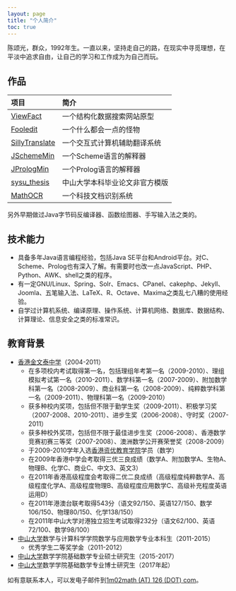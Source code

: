 ```yaml
---
layout: page
title: "个人简介"
toc: true
---
```


陈颂光，群众，1992年生。一直以来，坚持走自己的路，在现实中寻觅理想，在平淡中追求自由，让自己的学习和工作成为为自己而玩。

## 作品

项目|简介
:---|:---
[ViewFact](https://www.viewfact.org) | 一个结构化数据搜索网站原型
[Fooledit](https://github.com/chungkwong/fooledit) | 一个什么都会一点的怪物
[SillyTranslate](https://github.com/chungkwong/sillytranslate) | 一个交互式计算机辅助翻译系统
[JSchemeMin](https://github.com/chungkwong/jschememin) | 一个Scheme语言的解释器
[JPrologMin](https://github.com/chungkwong/jprologmin) | 一个Prolog语言的解释器
[sysu_thesis](https://github.com/chungkwong/sysu_thesis)|中山大学本科毕业论文非官方模版
[MathOCR](https://github.com/chungkwong/mathocr) | 一个科技文档识别系统

另外早期做过Java字节码反编译器、函数绘图器、手写输入法之类的。

## 技术能力

- 具备多年Java语言编程经验，包括Java SE平台和Android平台。对C、Scheme、Prolog也有深入了解。有需要时也改一点JavaScript、PHP、Python、AWK、shell之类的程序。
- 有一定GNU/Linux、Spring、Solr、Emacs、CPanel、cakephp、Jekyll、Joomla、五笔输入法、LaTeX、R、Octave、Maxima之类乱七八糟的使用经验。
- 自学过计算机系统、编译原理、操作系统、计算机网络、数据库、数据结构、计算理论、信息安全之类的标准常识。

## 教育背景

*   [香港金文泰中学](http://www.clementi.edu.hk/)（2004-2011）
    - 在多项校内考试取得第一名，包括理组年考第一名（2009-2010）、理组模拟考试第一名（2010-2011）、数学科第一名（2007-2009）、附加数学科第一名（2008-2009）、商业科第一名（2008-2009）、纯粹数学科第一名（2009-2011）、物理科第一名（2009-2010）
    - 获多种校内奖项，包括但不限于勤学生奖（2009-2011）、积极学习奖（2007-2008、2010-2011）、进步生奖（2006-2008）、守时奖（2007-2011）
    - 获多种校外奖项，包括但不限于最佳进步生奖（2006-2008）、香港数学竞赛初赛三等奖（2007-2008）、澳洲数学公开赛荣誉奖（2008-2009）
    - 于2009-2010学年入选[香港资优教育学院](https://www.hkage.org.hk/)学员（数学）
    - 在2009年香港中学会考取得三优三良成绩（数学A、附加数学A、生物A、物理B、化学C、商业C、中文3、英文3）
    - 在2011年香港高级程度会考取得二优二良成绩（高级程度纯粹数学A、高级程度化学A、高级程度物理B、高级程度应用数学C、高级补充程度英语运用D）
    - 在2011年港澳台联考取得543分（语文92/150、英语127/150、数学106/150、物理80/150、化学138/150）
    - 在2011年中山大学对港独立招生考试取得232分（语文62/100、英语72/100、数学98/100）
*   [中山大学](http://www.sysu.edu.cn/)数学与计算科学学院数学与应用数学专业本科生（2011-2015）
    - 优秀学生二等奖学金（2011-2012）
*   [中山大学](http://www.sysu.edu.cn/)数学学院基础数学专业硕士研究生（2015-2017）
*   [中山大学](http://www.sysu.edu.cn/)数学学院基础数学专业博士研究生（2017年起）

如有意联系本人，可以发电子邮件到<a href="mailto&#58;1m02math&#64;126&#46;com">1m02math (AT) 126 (DOT) com</a>。

